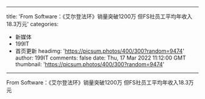 
---
title: 'From Software：《艾尔登法环》销量突破1200万 但FS社员工平均年收入18.3万元'
categories: 
 - 新媒体
 - 199IT
 - 首页更新
headimg: 'https://picsum.photos/400/300?random=9474'
author: 199IT
comments: false
date: Thu, 17 Mar 2022 11:12:00 GMT
thumbnail: 'https://picsum.photos/400/300?random=9474'
---

<div>   
From Software：《艾尔登法环》销量突破1200万 但FS社员工平均年收入18.3万元  
</div>
            